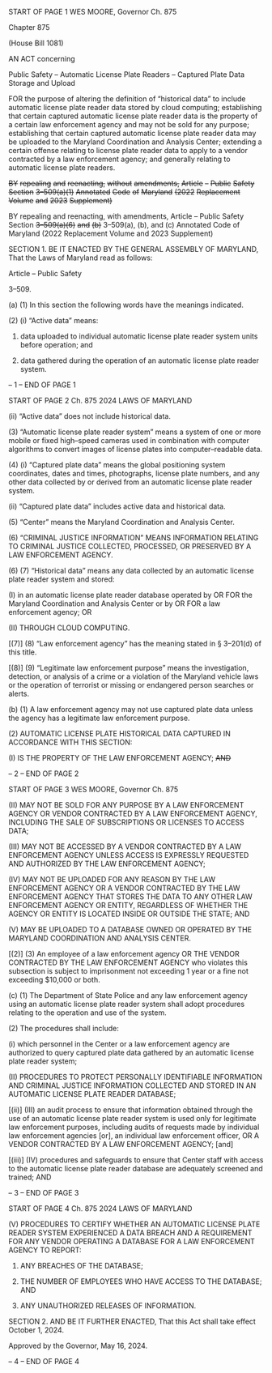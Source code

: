 START OF PAGE 1
WES MOORE, Governor Ch. 875

Chapter 875

(House Bill 1081)

AN ACT concerning

Public Safety – Automatic License Plate Readers – Captured Plate Data Storage
and Upload

FOR the purpose of altering the definition of “historical data” to include automatic license
plate reader data stored by cloud computing; establishing that certain captured
automatic license plate reader data is the property of a certain law enforcement
agency and may not be sold for any purpose; establishing that certain captured
automatic license plate reader data may be uploaded to the Maryland Coordination
and Analysis Center; extending a certain offense relating to license plate reader data
to apply to a vendor contracted by a law enforcement agency; and generally relating
to automatic license plate readers.

~~BY~~ ~~repealing~~ ~~and~~ ~~reenacting,~~ ~~without~~ ~~amendments,~~
~~Article~~ ~~–~~ ~~Public~~ ~~Safety~~
~~Section~~ ~~3–509(a)(1)~~
~~Annotated~~ ~~Code~~ ~~of~~ ~~Maryland~~
~~(2022~~ ~~Replacement~~ ~~Volume~~ ~~and~~ ~~2023~~ ~~Supplement)~~

BY repealing and reenacting, with amendments,
Article – Public Safety
Section ~~3–509(a)(6)~~ ~~and~~ ~~(b)~~ 3–509(a), (b), and (c)
Annotated Code of Maryland
(2022 Replacement Volume and 2023 Supplement)

SECTION 1. BE IT ENACTED BY THE GENERAL ASSEMBLY OF MARYLAND,
That the Laws of Maryland read as follows:

Article – Public Safety

3–509.

(a) (1) In this section the following words have the meanings indicated.

(2) (i) “Active data” means:

1. data uploaded to individual automatic license plate reader
system units before operation; and

2. data gathered during the operation of an automatic license
plate reader system.

– 1 –
END OF PAGE 1

START OF PAGE 2
Ch. 875 2024 LAWS OF MARYLAND

(ii) “Active data” does not include historical data.

(3) “Automatic license plate reader system” means a system of one or more
mobile or fixed high–speed cameras used in combination with computer algorithms to
convert images of license plates into computer–readable data.

(4) (i) “Captured plate data” means the global positioning system
coordinates, dates and times, photographs, license plate numbers, and any other data
collected by or derived from an automatic license plate reader system.

(ii) “Captured plate data” includes active data and historical data.

(5) “Center” means the Maryland Coordination and Analysis Center.

(6) “CRIMINAL JUSTICE INFORMATION” MEANS INFORMATION
RELATING TO CRIMINAL JUSTICE COLLECTED, PROCESSED, OR PRESERVED BY A
LAW ENFORCEMENT AGENCY.

(6) (7) “Historical data” means any data collected by an automatic
license plate reader system and stored:

(I) in an automatic license plate reader database operated by OR
FOR the Maryland Coordination and Analysis Center or by OR FOR a law enforcement
agency; OR

(II) THROUGH CLOUD COMPUTING.

[(7)] (8) “Law enforcement agency” has the meaning stated in § 3–201(d)
of this title.

[(8)] (9) “Legitimate law enforcement purpose” means the investigation,
detection, or analysis of a crime or a violation of the Maryland vehicle laws or the operation
of terrorist or missing or endangered person searches or alerts.

(b) (1) A law enforcement agency may not use captured plate data unless the
agency has a legitimate law enforcement purpose.

(2) AUTOMATIC LICENSE PLATE HISTORICAL DATA CAPTURED IN
ACCORDANCE WITH THIS SECTION:

(I) IS THE PROPERTY OF THE LAW ENFORCEMENT AGENCY;
~~AND~~

– 2 –
END OF PAGE 2

START OF PAGE 3
WES MOORE, Governor Ch. 875

(II) MAY NOT BE SOLD FOR ANY PURPOSE BY A LAW
ENFORCEMENT AGENCY OR VENDOR CONTRACTED BY A LAW ENFORCEMENT
AGENCY, INCLUDING THE SALE OF SUBSCRIPTIONS OR LICENSES TO ACCESS DATA;

(III) MAY NOT BE ACCESSED BY A VENDOR CONTRACTED BY A
LAW ENFORCEMENT AGENCY UNLESS ACCESS IS EXPRESSLY REQUESTED AND
AUTHORIZED BY THE LAW ENFORCEMENT AGENCY;

(IV) MAY NOT BE UPLOADED FOR ANY REASON BY THE LAW
ENFORCEMENT AGENCY OR A VENDOR CONTRACTED BY THE LAW ENFORCEMENT
AGENCY THAT STORES THE DATA TO ANY OTHER LAW ENFORCEMENT AGENCY OR
ENTITY, REGARDLESS OF WHETHER THE AGENCY OR ENTITY IS LOCATED INSIDE OR
OUTSIDE THE STATE; AND

(V) MAY BE UPLOADED TO A DATABASE OWNED OR OPERATED
BY THE MARYLAND COORDINATION AND ANALYSIS CENTER.

[(2)] (3) An employee of a law enforcement agency OR THE VENDOR
CONTRACTED BY THE LAW ENFORCEMENT AGENCY who violates this subsection is
subject to imprisonment not exceeding 1 year or a fine not exceeding $10,000 or both.

(c) (1) The Department of State Police and any law enforcement agency using
an automatic license plate reader system shall adopt procedures relating to the operation
and use of the system.

(2) The procedures shall include:

(i) which personnel in the Center or a law enforcement agency are
authorized to query captured plate data gathered by an automatic license plate reader
system;

(II) PROCEDURES TO PROTECT PERSONALLY IDENTIFIABLE
INFORMATION AND CRIMINAL JUSTICE INFORMATION COLLECTED AND STORED IN
AN AUTOMATIC LICENSE PLATE READER DATABASE;

[(ii)] (III) an audit process to ensure that information obtained
through the use of an automatic license plate reader system is used only for legitimate law
enforcement purposes, including audits of requests made by individual law enforcement
agencies [or], an individual law enforcement officer, OR A VENDOR CONTRACTED BY A
LAW ENFORCEMENT AGENCY; [and]

[(iii)] (IV) procedures and safeguards to ensure that Center staff
with access to the automatic license plate reader database are adequately screened and
trained; AND

– 3 –
END OF PAGE 3

START OF PAGE 4
Ch. 875 2024 LAWS OF MARYLAND

(V) PROCEDURES TO CERTIFY WHETHER AN AUTOMATIC
LICENSE PLATE READER SYSTEM EXPERIENCED A DATA BREACH AND A
REQUIREMENT FOR ANY VENDOR OPERATING A DATABASE FOR A LAW
ENFORCEMENT AGENCY TO REPORT:

1. ANY BREACHES OF THE DATABASE;

2. THE NUMBER OF EMPLOYEES WHO HAVE ACCESS TO
THE DATABASE; AND

3. ANY UNAUTHORIZED RELEASES OF INFORMATION.

SECTION 2. AND BE IT FURTHER ENACTED, That this Act shall take effect
October 1, 2024.

Approved by the Governor, May 16, 2024.

– 4 –
END OF PAGE 4